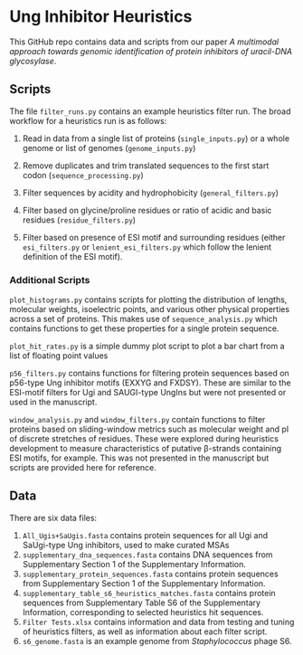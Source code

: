 # Ung Inhibitor Heuristics

This GitHub repo contains data and scripts from our paper *A multimodal approach towards genomic identification of protein inhibitors of uracil-DNA glycosylase*.

## Scripts

The file `filter_runs.py` contains an example heuristics filter run. The broad workflow for a heuristics run is as follows:

1. Read in data from a single list of proteins (`single_inputs.py`) or a whole genome or list of genomes (`genome_inputs.py`)

2. Remove duplicates and trim translated sequences to the first start codon (`sequence_processing.py`)

3. Filter sequences by acidity and hydrophobicity (`general_filters.py`)

4. Filter based on glycine/proline residues or ratio of acidic and basic residues (`residue_filters.py`)

5. Filter based on presence of ESI motif and surrounding residues (either `esi_filters.py` or `lenient_esi_filters.py` which follow the lenient definition of the ESI motif).

### Additional Scripts

`plot_histograms.py` contains scripts for plotting the distribution of lengths, molecular weights, isoelectric points, and various other physical properties across a set of proteins. This makes use of `sequence_analysis.py` which contains functions to get these properties for a single protein sequence.

`plot_hit_rates.py` is a simple dummy plot script to plot a bar chart from a list of floating point values

`p56_filters.py` contains functions for filtering protein sequences based on p56-type Ung inhibitor motifs (EXXYG and FXDSY). These are similar to the ESI-motif filters for Ugi and SAUGI-type UngIns but were not presented or used in the manuscript.

`window_analysis.py` and `window_filters.py` contain functions to filter proteins based on sliding-window metrics such as molecular weight and pI of discrete stretches of residues. These were explored during heuristics development to measure characteristics of putative β-strands containing ESI motifs, for example. This was not presented in the manuscript but scripts are provided here for reference.

## Data

There are six data files:

 1. `All_Ugis+SaUgis.fasta` contains protein sequences for all Ugi and SaUgi-type Ung inhibitors, used to make curated MSAs
 2. `supplementary_dna_sequences.fasta` contains DNA sequences from Supplementary Section 1 of the Supplementary Information. 
 3. `supplementary_protein_sequences.fasta` contains protein sequences from Supplementary Section 1 of the Supplementary Information. 
 4. `supplementary_table_s6_heuristics_matches.fasta` contains protein sequences from Supplementary Table S6 of the Supplementary Information, corresponding to selected heuristics hit sequences. 
 5. `Filter Tests.xlsx` contains information and data from testing and tuning of heuristics filters, as well as information about each filter script.
 6. `s6_genome.fasta` is an example genome from *Staphylococcus* phage S6. 